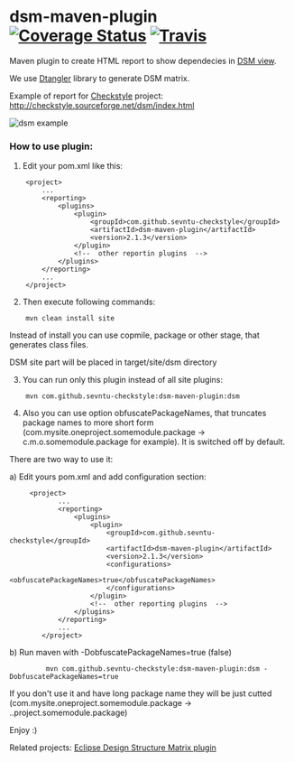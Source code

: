 # dsm-maven-plugin [![Coverage Status](https://coveralls.io/repos/sevntu-checkstyle/dsm-maven-plugin/badge.png)](https://coveralls.io/r/sevntu-checkstyle/dsm-maven-plugin) [![Travis](https://secure.travis-ci.org/sevntu-checkstyle/dsm-maven-plugin.png)](http://travis-ci.org/sevntu-checkstyle/dsm-maven-plugin)


Maven plugin to create HTML report to show dependecies in [DSM view](http://en.wikipedia.org/wiki/Design_structure_matrix).

We use [Dtangler](https://github.com/sysart/dtangler) library to generate DSM matrix.

Example of report for [Checkstyle](http://checkstyle.sourceforge.net/project-reports.html) project: http://checkstyle.sourceforge.net/dsm/index.html

![dsm example](https://cloud.githubusercontent.com/assets/812984/2748676/54d3af4c-c7cf-11e3-8c8b-0dc93617e8b8.png "dsm maven plugin report example")

### How to use plugin:

1) Edit your pom.xml like this:
```
    <project>
        ...
        <reporting>
            <plugins>
                <plugin>
                    <groupId>com.github.sevntu-checkstyle</groupId>
                    <artifactId>dsm-maven-plugin</artifactId>
                    <version>2.1.3</version>
                </plugin>
                <!--  other reportin plugins  -->
            </plugins>
        </reporting>
        ...
    </project>
```

2) Then execute following commands:
```    
    mvn clean install site
```
Instead of install you can use copmile, package or other stage, that generates class files.

DSM site part will be placed in target/site/dsm directory

3) You can run only this plugin instead of all site plugins:
```
    mvn com.github.sevntu-checkstyle:dsm-maven-plugin:dsm
```

4) Also you can use option obfuscatePackageNames, that truncates package names to more short form
(com.mysite.oneproject.somemodule.package -> c.m.o.somemodule.package for example). It is switched off by default.

There are two way to use it:

a) Edit yours pom.xml and add configuration section:
```
     <project>
            ...
            <reporting>
                <plugins>
                    <plugin>
                        <groupId>com.github.sevntu-checkstyle</groupId>
                        <artifactId>dsm-maven-plugin</artifactId>
                        <version>2.1.3</version>
                        <configurations>
                            <obfuscatePackageNames>true</obfuscatePackageNames>
                        </configurations>
                    </plugin>
                    <!--  other reporting plugins  -->
                </plugins>
            </reporting>
            ...
        </project>
```

b) Run maven with -DobfuscatePackageNames=true (false)
    
```
         mvn com.github.sevntu-checkstyle:dsm-maven-plugin:dsm -DobfuscatePackageNames=true
```

If you don't use it and have long package name they will be just cutted
(com.mysite.oneproject.somemodule.package -> ..project.somemodule.package)

Enjoy :)


Related projects: [Eclipse Design Structure Matrix plugin](https://github.com/EclipseDSM/Eclipse-DSM-viewer)

